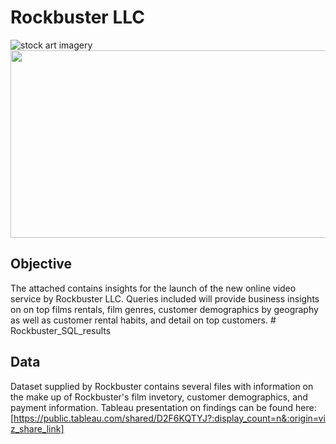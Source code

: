 # Rockbuster LLC
![stock art imagery]()  
<img src="https://media.istockphoto.com/id/584570368/photo/father-and-daughter-day.jpg?s=2048x2048&w=is&k=20&c=QW-mPPjZR5q9lqP1bhINWbRumh5QXiZr5CN6VYQderc=" width="1000" height="300">

## Objective
The attached contains insights for the launch of the new online video service by Rockbuster LLC. Queries included will provide business insights on on top films rentals, film genres, customer demographics by geography as well as customer rental habits, and detail on top customers. # Rockbuster_SQL_results

## Data
Dataset supplied by Rockbuster contains several files with information on the make up of Rockbuster's film invetory, customer demographics, and payment information.
Tableau presentation on findings can be found here:
[https://public.tableau.com/shared/D2F6KQTYJ?:display_count=n&:origin=viz_share_link]
